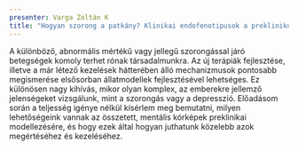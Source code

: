 ```yaml
---
presenter: Varga Zoltán K
title: "Hogyan szorong a patkány? Klinikai endofenotipusok a preklinikumban"
---
```


A különböző, abnormális mértékű vagy jellegű szorongással járó betegségek komoly terhet rónak társadalmunkra. Az új terápiák fejlesztése, illetve a már létező kezelések hátterében álló mechanizmusok pontosabb megismerése elsősorban állatmodellek fejlesztésével lehetséges. Ez különösen nagy kihívás, mikor olyan komplex, az emberekre jellemző jelenségeket vizsgálunk, mint a szorongás vagy a depresszió. Előadásom során a teljesség igénye nélkül kísérlem meg bemutatni, milyen lehetőségeink vannak az összetett, mentális kórképek preklinikai modellezésére, és hogy ezek által hogyan juthatunk közelebb azok megértéséhez és kezeléséhez.
